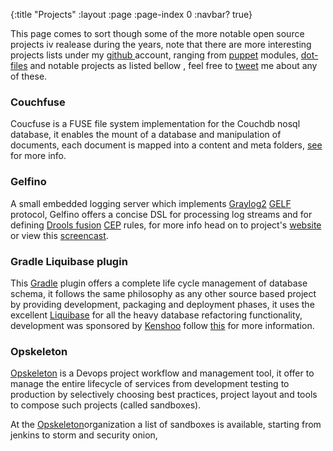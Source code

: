 
{:title "Projects"
 :layout :page
 :page-index 0
 :navbar? true}

 This page comes to sort though some of the more notable open source projects iv realease during the years, note that there are more interesting projects lists under my  [github ](https://github.com/narkisr)  account, ranging from  [puppet](http://puppetlabs.com/)  modules,  [dot-files](https://github.com/narkisr/.vim)  and notable projects as listed bellow , feel free to  [tweet](http://twitter.com/narkisr)  me about any of these.

 <div class="row">
   <div class="col-md-4"><h3>Couchfuse</h3><p>Coucfuse is a FUSE file system implementation for the Couchdb nosql database, it enables the mount of a database and manipulation of documents, each document is mapped into a content and meta folders, <a href="http://narkisr.github.com/couch-fuse/">see</a> for more info.</p></div>
   <div class="col-md-4"><h3>Gelfino</h3><p>A small embedded logging server which implements <a href="http://graylog2.org/">Graylog2</a> <a href="http://www.graylog2.org/about/gelf">GELF</a> protocol, Gelfino offers a concise DSL for processing log streams and for defining <a href="http://www.jboss.org/drools/drools-fusion.html" rel="noreferrer">Drools fusion</a> <a href="http://en.wikipedia.org/wiki/Complex_event_processing" rel="noreferrer">CEP</a> rules, for more info head on to project's <a href="https://github.com/narkisr/gelfino">website</a> or view this <a href="https://vimeo.com/40190962">screencast</a>.</p></div>

 <div class="col-md-4"><h3>Gradle Liquibase plugin</h3><p>This <a href="http://www.gradle.org/">Gradle</a> plugin offers a complete life cycle management of database schema, it follows the same philosophy as any other source based project by providing development, packaging and deployment phases, it uses the excellent <a href="http://www.liquibase.org/" rel="noreferrer">Liquibase</a> for all the heavy database refactoring functionality, development was sponsored by <a href="http://www.kenshoo.com/" rel="noreferrer">Kenshoo</a> follow <a href="https://github.com/kenshoo/gradle-liquibase-plugin">this</a> for more information.</p></div>

<div class="col-md-4">
   <h3>Opskeleton</h3>
   <p><a href="https://github.com/opskeleton/opskeleton">Opskeleton</a> is a Devops project workflow and management tool, it offer to manage the entire lifecycle of services from development testing to production by selectively choosing best practices, project layout and tools to compose such projects (called sandboxes).

   At the [Opskeleton](url)organization a list of sandboxes is available, starting from jenkins to storm and security onion, 
  </p>
 </div>
 </div>
